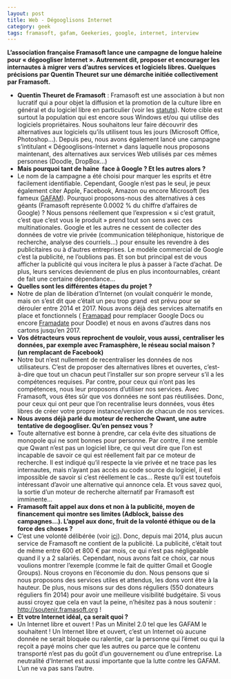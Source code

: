 ```yaml
---
layout: post
title: Web - Dégooglisons Internet
category: geek
tags: framasoft, gafam, Geekeries, google, internet, interview
---
```

**L’association française Framasoft lance une campagne de longue haleine pour « dégoogliser Internet ». Autrement dit, proposer et encourager les internautes à migrer vers d’autres services et logiciels libres. Quelques précisions par Quentin Theuret sur une démarche initiée collectivement par Framasoft.**

* **Quentin Theuret de Framasoft** : Framasoft est une association à but non lucratif qui a pour objet la diffusion et la promotion de la culture libre en général et du logiciel libre en particulier (voir les [statuts](https://soutenir.framasoft.org/sites/default/files/statuts-Framasoft.pdf)). Notre cible est surtout la population qui est encore sous Windows et/ou qui utilise des logiciels propriétaires. Nous souhaitons leur faire découvrir des alternatives aux logiciels qu’ils utilisent tous les jours (Microsoft Office, Photoshop…). Depuis peu, nous avons également lancé une campagne s’intitulant « Dégooglisons-Internet » dans laquelle nous proposons maintenant, des alternatives aux services Web utilisés par ces mêmes personnes (Doodle, DropBox…)
* **Mais pourquoi tant de haine  face à Google ? Et les autres alors ?**
* Le nom de la campagne a été choisi pour marquer les esprits et être facilement identifiable. Cependant, Google n’est pas le seul, je peux également citer Apple, Facebook, Amazon ou encore Microsoft (les fameux [GAFAM](http://www.wikiwand.com/fr/G%C3%A9ants_du_Web)).
Pourquoi proposons-nous des alternatives à ces géants (Framasoft représente 0.0002 % du chiffre d’affaires de Google) ? Nous pensons réellement que l’expression « si c’est gratuit, c’est que c’est vous le produit » prend tout son sens avec ces multinationales. Google et les autres ne cessent de collecter des données de votre vie privée (communication téléphonique, historique de recherche, analyse des courriels…) pour ensuite les revendre à des publicitaires ou à d’autres entreprises. Le modèle commercial de Google c’est la publicité, ne l’oublions pas. Et son but principal est de vous afficher la publicité qui vous incitera le plus à passer à l’acte d’achat. De plus, leurs services deviennent de plus en plus incontournables, créant de fait une certaine dépendance…
* **Quelles sont les différentes étapes du projet ?**
* Notre de plan de libération d’Internet (on voulait conquérir le monde, mais on s’est dit que c’était un peu trop grand  est prévu pour se dérouler entre 2014 et 2017. Nous avons déjà des services alternatifs en place et fonctionnels ( [Framapad](https://framapad.org) pour remplacer Google Docs ou encore [Framadate](http://www.framadate.org) pour Doodle) et nous en avons d’autres dans nos cartons jusqu’en 2017.
* **Vos détracteurs vous reprochent de vouloir, vous aussi, centraliser les données, par exemple avec Framasphère, le réseau social maison ? (un remplacant de Facebook)**
* Notre but n’est nullement de recentraliser les données de nos utilisateurs. C’est de proposer des alternatives libres et ouvertes, c’est-à-dire que tout un chacun peut l’installer sur son propre serveur s’il a les compétences requises. Par contre, pour ceux qui n’ont pas les compétences, nous leur proposons d’utiliser nos services. Avec Framasoft, vous êtes sûr que vos données ne sont pas réutilisées. Donc, pour ceux qui ont peur que l’on recentralise leurs données, vous êtes libres de créer votre propre instance/version de chacun de nos services.
* **Nous avons déjà parlé du moteur de recherche Qwant, une autre tentative de degoogliser. Qu’en pensez vous ?**
* Toute alternative est bonne à prendre, car cela évite des situations de monopole qui ne sont bonnes pour personne. Par contre, il me semble que Qwant n’est pas un logiciel libre, ce qui veut dire que l’on est incapable de savoir ce qui est réellement fait par ce moteur de recherche. Il est indiqué qu’il respecte la vie privée et ne trace pas les internautes, mais n’ayant pas accès au code source du logiciel, il est impossible de savoir si c’est réellement le cas… Reste qu’il est toutefois intéressant d’avoir une alternative qui annonce cela. Et vous savez quoi, la sortie d’un moteur de recherche alternatif par Framasoft est imminente…
* **Framasoft fait appel aux dons et non à la publicité, moyen de financement qui montre ses limites (Adblock, baisse des campagnes…). L’appel aux donc, fruit de la volonté éthique ou de la force des choses ?**
* C’est une volonté délibérée (voir [ici](http://www.framablog.org/index.php/post/2014/05/07/bye-bye-Google-episode-4-framasoft-enfin-sans-pub)). Donc, depuis mai 2014, plus aucun service de Framasoft ne contient de la publicité. La publicité, c’était tout de même entre 600 et 800 € par mois, ce qui n’est pas négligeable quand il y a 2 salariés. Cependant, nous avons fait ce choix, car nous voulions montrer l’exemple (comme le fait de quitter Gmail et Google Groups).
Nous croyons en l’économie du don. Nous pensons que si nous proposons des services utiles et attendus, les dons vont être à la hauteur. De plus, nous misons sur des dons réguliers (550 donateurs réguliers fin 2014) pour avoir une meilleure visibilité budgétaire. Si vous aussi croyez que cela en vaut la peine, n’hésitez pas à nous soutenir : http://soutenir.framasoft.org !
* **Et votre Internet idéal, ça serait quoi ?**
* Un Internet libre et ouvert ! Pas un Minitel 2.0 tel que les GAFAM le souhaitent ! Un Internet libre et ouvert, c’est un Internet où aucune donnée ne serait bloquée ou ralentie, car la personne qui l’émet ou qui la reçoit a payé moins cher que les autres ou parce que le contenu transporté n’est pas du goût d’un gouvernement ou d’une entreprise. La neutralité d’Internet est aussi importante que la lutte contre les GAFAM. L’un ne va pas sans l’autre.

